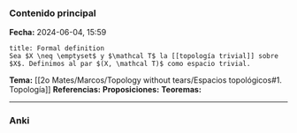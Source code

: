 ### Contenido principal

**Fecha:** 2024-06-04, 15:59

```ad-formal
title: Formal definition
Sea $X \neq \emptyset$ y $\mathcal T$ la [[topología trivial]] sobre $X$. Definimos al par $(X, \mathcal T)$ como espacio trivial.
```

**Tema:** [[2o Mates/Marcos/Topology without tears/Espacios topológicos#1. Topología]]
**Referencias:**
**Proposiciones:**
**Teoremas:**

---
### Anki
